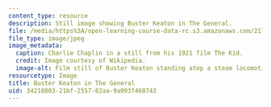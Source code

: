 ```yaml
---
content_type: resource
description: Still image showing Buster Keaton in The General.
file: /media/https%3A/open-learning-course-data-rc.s3.amazonaws.com/21l-011-the-film-experience-fall-2013/3421880321bf255782aa9a093f468743_buster2.jpg
file_type: image/jpeg
image_metadata:
  caption: Charlie Chaplin in a still from his 1921 film The Kid.
  credit: Image courtesy of Wikipedia.
  image-alt: Film still of Buster Keaton standing atop a steam locomotive.
resourcetype: Image
title: Buster Keaton in The General
uid: 34218803-21bf-2557-82aa-9a093f468743
---
```

